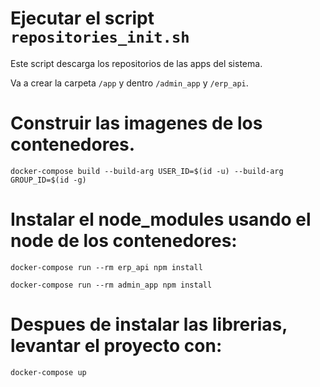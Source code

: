 # Ejecutar el script ```repositories_init.sh```

Este script descarga los repositorios de las apps del sistema.

Va a crear la carpeta ```/app``` y dentro ```/admin_app``` y ```/erp_api```.

# Construir las imagenes de los contenedores.

```docker-compose build --build-arg USER_ID=$(id -u) --build-arg GROUP_ID=$(id -g) ```

# Instalar el node_modules usando el node de los contenedores:

```docker-compose run --rm erp_api npm install```

```docker-compose run --rm admin_app npm install```

# Despues de instalar las librerias, levantar el proyecto con:

```docker-compose up```